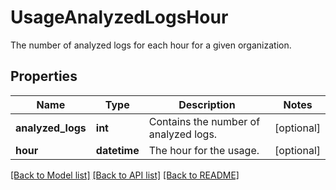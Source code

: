 # UsageAnalyzedLogsHour

The number of analyzed logs for each hour for a given organization.

## Properties

| Name              | Type         | Description                           | Notes      |
| ----------------- | ------------ | ------------------------------------- | ---------- |
| **analyzed_logs** | **int**      | Contains the number of analyzed logs. | [optional] |
| **hour**          | **datetime** | The hour for the usage.               | [optional] |

[[Back to Model list]](README.md#documentation-for-models) [[Back to API list]](README.md#documentation-for-api-endpoints) [[Back to README]](README.md)
